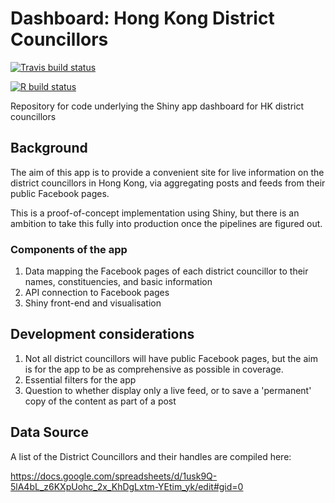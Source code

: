 # Dashboard: Hong Kong District Councillors

[![Travis build status](https://travis-ci.com/avisionh/dashboard-hkdistrictcouncillors.svg?branch=master)](https://travis-ci.com/avisionh/dashboard-hkdistrictcouncillors)

[![R build status](https://github.com/avisionh/dashboard-hkdistrictcouncillors/workflows/R-CMD-check/badge.svg)](https://github.com/avisionh/dashboard-hkdistrictcouncillors/actions)

Repository for code underlying the Shiny app dashboard for HK district councillors

## Background
The aim of this app is to provide a convenient site for live information on the district councillors in Hong Kong, via aggregating posts and feeds from their public Facebook pages.

This is a proof-of-concept implementation using Shiny, but there is an ambition to take this fully into production once the pipelines are figured out.

### Components of the app
1. Data mapping the Facebook pages of each district councillor to their names, constituencies, and basic information
2. API connection to Facebook pages
3. Shiny front-end and visualisation

## Development considerations
1. Not all district councillors will have public Facebook pages, but the aim is for the app to be as comprehensive as possible in coverage.
2. Essential filters for the app
3. Question to whether display only a live feed, or to save a 'permanent' copy of the content as part of a post

## Data Source

A list of the District Councillors and their handles are compiled here:

https://docs.google.com/spreadsheets/d/1usk9Q-5lA4bL_z6KXpUohc_2x_KhDgLxtm-YEtim_yk/edit#gid=0
